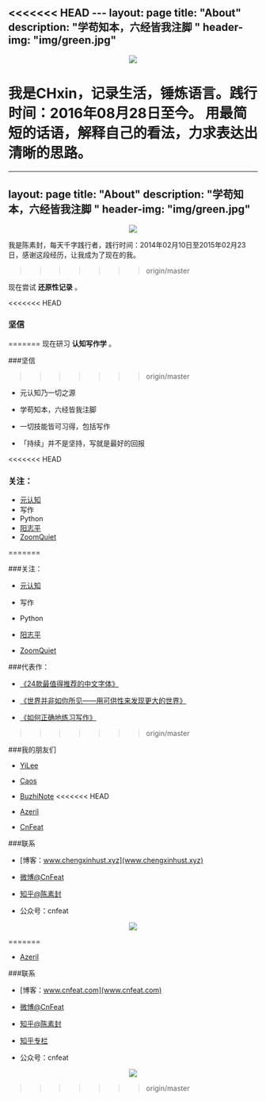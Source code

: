 <<<<<<< HEAD
﻿---
layout: page
title: "About"
description: "学苟知本，六经皆我注脚 "
header-img: "img/green.jpg"
---

<center>
    <p><img src="http://7xlfkx.com1.z0.glb.clouddn.com/white2.jpg" align="center"></p>
</center>


我是CHxin，记录生活，锤炼语言。践行时间：2016年08月28日至今。
用最简短的话语，解释自己的看法，力求表达出清晰的思路。
=======
---
layout: page
title: "About"
description: "学苟知本，六经皆我注脚 "
header-img: "img/green.jpg"
---

<center>
    <p><img src="http://7xlfkx.com1.z0.glb.clouddn.com/white2.jpg" align="center"></p>
</center>


我是陈素封，每天千字践行者，践行时间：2014年02月10日至2015年02月23日，感谢这段经历，让我成为了现在的我。


>>>>>>> origin/master

现在尝试 **还原性记录** 。

<<<<<<< HEAD
### 坚信

=======
现在研习 **认知写作学** 。




###坚信


>>>>>>> origin/master

- 元认知乃一切之源

- 学苟知本，六经皆我注脚 

- 一切技能皆可习得，包括写作

- 「持续」并不是坚持，写就是最好的回报


<<<<<<< HEAD

### 关注：



- [元认知](http://www.mesule.com/)
- 写作
- Python
- [阳志平](http://www.yangzhiping.com/)
- [ZoomQuiet](http://blog.zoomquiet.io/)


=======



###关注：



- [元认知](http://www.mesule.com/)

- 写作
- Python
- [阳志平](http://www.yangzhiping.com/)

- [ZoomQuiet](http://blog.zoomquiet.io/)







###代表作：

- [《24款最值得推荐的中文字体》](http://cnfeat.com/blog/2015/05/22/a-24-chinese-fonts/)

- [《世界并非如你所见——用可供性来发现更大的世界》](http://cnfeat.com/blog/2015/05/01/affordance/)
- [《如何正确地练习写作》](http://cnfeat.com/blog/2015/03/02/how-to-write/)




>>>>>>> origin/master

###我的朋友们


- [YiLee](http://yilee.me)

- [Caos](http://caos.me)

- [BuzhiNote](http://BuzhiNote.com)
<<<<<<< HEAD

- [Azeril](http://azeril.me)

- [CnFeat](http://cnfeat.com)




###联系

- [博客：www.chengxinhust.xyz](www.chengxinhust.xyz)
- [微博@CnFeat](http://weibo.com/5807670169)
- [知乎@陈素封](http://www.zhihu.com/people/chengxin-hust)

- 公众号：cnfeat


<center>
    <p><img src="http://i173.photobucket.com/albums/w63/cnfeat/2015-08-29-2_zpsqj7po8eo.png" align="center"></p>
</center>






=======

- [Azeril](http://azeril.me)




###联系

- [博客：www.cnfeat.com](www.cnfeat.com)
- [微博@CnFeat](http://weibo.com/207775270)
- [知乎@陈素封](http://www.zhihu.com/people/Feat)
- [知乎专栏](http://zhuanlan.zhihu.com/cnfeat)


- 公众号：cnfeat




<center>
    <p><img src="http://i173.photobucket.com/albums/w63/cnfeat/2015-08-29-2_zpsqj7po8eo.png" align="center"></p>
</center>






>>>>>>> origin/master
